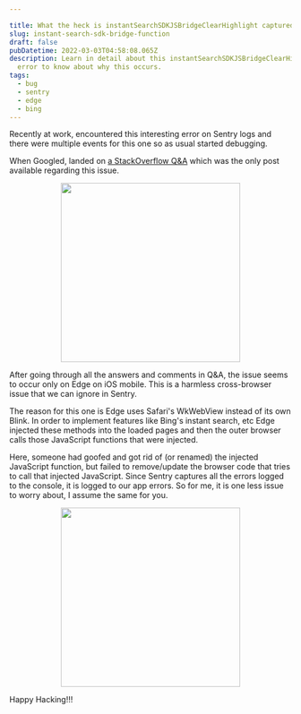 ```yaml
---

title: What the heck is instantSearchSDKJSBridgeClearHighlight captured by Sentry?
slug: instant-search-sdk-bridge-function
draft: false
pubDatetime: 2022-03-03T04:58:08.065Z
description: Learn in detail about this instantSearchSDKJSBridgeClearHighlight
  error to know about why this occurs.
tags:
  - bug
  - sentry
  - edge
  - bing
---
```

Recently at work, encountered this interesting error on Sentry logs and there were multiple events for this one so as usual started debugging.

When Googled, landed on [a StackOverflow Q&A](https://stackoverflow.com/questions/69261499/what-is-instantsearchsdkjsbridgeclearhighlight) which was the only post available regarding this issue.

<div style="text-align:center">
 <img src="https://media1.giphy.com/media/WsNbxuFkLi3IuGI9NU/giphy.gif" width="320" />
</div>

After going through all the answers and comments in Q&A, the issue seems to occur only on Edge on iOS mobile. This is a harmless cross-browser issue that we can ignore in Sentry.

The reason for this one is Edge uses Safari's WkWebView instead of its own Blink. In order to implement features like Bing's instant search, etc Edge injected these methods into the loaded pages and then the outer browser calls those JavaScript functions that were injected.

Here, someone had goofed and got rid of (or renamed) the injected JavaScript function, but failed to remove/update the browser code that tries to call that injected JavaScript. Since Sentry captures all the errors logged to the console, it is logged to our app errors. 
So for me, it is one less issue to worry about, I assume the same for you.


<div style="text-align:center">
 <img src="https://media1.giphy.com/media/l2JdVRfJozpjq70SA/giphy.gif" width="320" />
</div>

Happy Hacking!!!